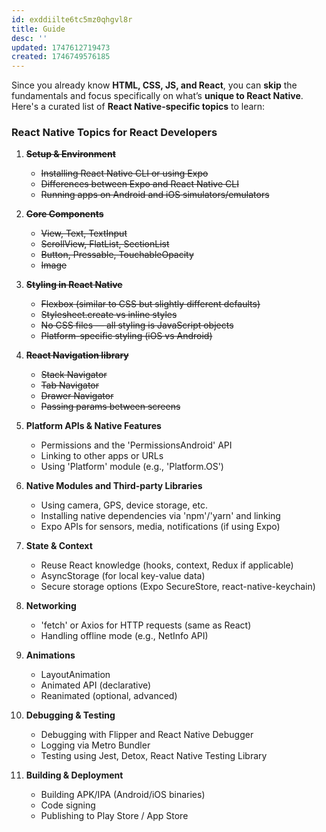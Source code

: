 ```yaml
---
id: exddiilte6tc5mz0qhgvl8r
title: Guide
desc: ''
updated: 1747612719473
created: 1746749576185
---
```


Since you already know **HTML, CSS, JS, and React**, you can **skip** the fundamentals and focus specifically on what’s **unique to React Native**. Here's a curated list of **React Native-specific topics** to learn:

### React Native Topics for React Developers

1. ~~**Setup & Environment**~~
    - ~~Installing React Native CLI or using Expo~~
    - ~~Differences between Expo and React Native CLI~~
    - ~~Running apps on Android and iOS simulators/emulators~~

1.  ~~**Core Components**~~
    - ~~View, Text, TextInput~~
    - ~~ScrollView, FlatList, SectionList~~
    - ~~Button, Pressable, TouchableOpacity~~
    - ~~Image~~

1. ~~**Styling in React Native**~~
    - ~~Flexbox (similar to CSS but slightly different defaults)~~
    - ~~Stylesheet.create vs inline styles~~
    - ~~No CSS files — all styling is JavaScript objects~~
    - ~~Platform-specific styling (iOS vs Android)~~

1. ~~**React Navigation library**~~
    - ~~Stack Navigator~~
    - ~~Tab Navigator~~
    - ~~Drawer Navigator~~
    - ~~Passing params between screens~~

1. **Platform APIs & Native Features**
    - Permissions and the 'PermissionsAndroid' API
    - Linking to other apps or URLs
    - Using 'Platform' module (e.g., 'Platform.OS')

1. **Native Modules and Third-party Libraries**
    - Using camera, GPS, device storage, etc.
    - Installing native dependencies via 'npm'/'yarn' and linking
    - Expo APIs for sensors, media, notifications (if using Expo)

1. **State & Context**
    - Reuse React knowledge (hooks, context, Redux if applicable)
    - AsyncStorage (for local key-value data)
    - Secure storage options (Expo SecureStore, react-native-keychain)

1. **Networking**
    - 'fetch' or Axios for HTTP requests (same as React)
    - Handling offline mode (e.g., NetInfo API)

1. **Animations**
    - LayoutAnimation
    - Animated API (declarative)
    - Reanimated (optional, advanced)

1. **Debugging & Testing**
    - Debugging with Flipper and React Native Debugger
    - Logging via Metro Bundler
    - Testing using Jest, Detox, React Native Testing Library

1. **Building & Deployment**
    - Building APK/IPA (Android/iOS binaries)
    - Code signing
    - Publishing to Play Store / App Store